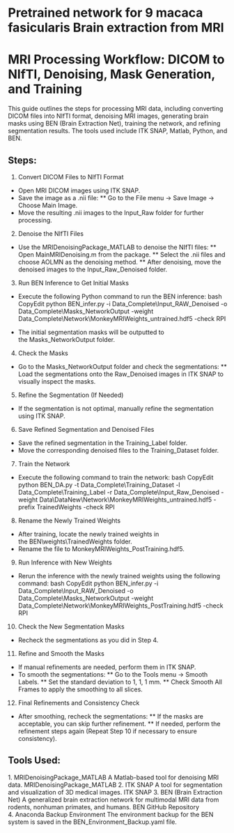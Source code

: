 # Pretrained network for 9 macaca fasicularis Brain extraction from MRI



# MRI Processing Workflow: DICOM to NIfTI, Denoising, Mask Generation, and Training
This guide outlines the steps for processing MRI data, including converting DICOM files into NIfTI format, denoising MRI images, generating brain masks using BEN (Brain Extraction Net), training the network, and refining segmentation results. The tools used include ITK SNAP, Matlab, Python, and BEN.
## Steps:
1. Convert DICOM Files to NIfTI Format
* Open MRI DICOM images using ITK SNAP.
* Save the image as a .nii file:
** Go to the File menu → Save Image → Choose Main Image.
* Move the resulting .nii images to the Input_Raw folder for further processing.
2. Denoise the NIfTI Files
* Use the MRIDenoisingPackage_MATLAB to denoise the NIfTI files:
** Open MainMRIDenoising.m from the package.
** Select the .nii files and choose AOLMN as the denoising method.
** After denoising, move the denoised images to the Input_Raw_Denoised folder.
3. Run BEN Inference to Get Initial Masks
* Execute the following Python command to run the BEN inference:
bash
CopyEdit
python BEN_infer.py -i Data_Complete\Input_RAW_Denoised -o Data_Complete\Masks_NetworkOutput -weight Data_Complete\Network\MonkeyMRIWeights_untrained.hdf5 -check RPI

* The initial segmentation masks will be outputted to the Masks_NetworkOutput folder.
4. Check the Masks
* Go to the Masks_NetworkOutput folder and check the segmentations:
** Load the segmentations onto the Raw_Denoised images in ITK SNAP to visually inspect the masks.
5. Refine the Segmentation (If Needed)
* If the segmentation is not optimal, manually refine the segmentation using ITK SNAP.
6. Save Refined Segmentation and Denoised Files
* Save the refined segmentation in the Training_Label folder.
* Move the corresponding denoised files to the Training_Dataset folder.
7. Train the Network
* Execute the following command to train the network:
bash
CopyEdit
python BEN_DA.py -t Data_Complete\Training_Dataset -l Data_Complete\Training_Label -r Data_Complete\Input_Raw_Denoised -weight Data\DataNew\Network\MonkeyMRIWeights_untrained.hdf5 -prefix TrainedWeights -check RPI

8. Rename the Newly Trained Weights
* After training, locate the newly trained weights in the BEN\weights\TrainedWeights folder.
* Rename the file to MonkeyMRIWeights_PostTraining.hdf5.
9. Run Inference with New Weights
* Rerun the inference with the newly trained weights using the following command:
bash
CopyEdit
python BEN_infer.py -i Data_Complete\Input_RAW_Denoised -o Data_Complete\Masks_NetworkOutput -weight Data_Complete\Network\MonkeyMRIWeights_PostTraining.hdf5 -check RPI

10. Check the New Segmentation Masks
* Recheck the segmentations as you did in Step 4.
11. Refine and Smooth the Masks
* If manual refinements are needed, perform them in ITK SNAP.
* To smooth the segmentations:
** Go to the Tools menu → Smooth Labels.
** Set the standard deviation to 1, 1, 1 mm.
** Check Smooth All Frames to apply the smoothing to all slices.
12. Final Refinements and Consistency Check
* After smoothing, recheck the segmentations:
** If the masks are acceptable, you can skip further refinement.
** If needed, perform the refinement steps again (Repeat Step 10 if necessary to ensure consistency).

## Tools Used:
1. MRIDenoisingPackage_MATLAB
A Matlab-based tool for denoising MRI data.
MRIDenoisingPackage_MATLAB
2. ITK SNAP
A tool for segmentation and visualization of 3D medical images.
ITK SNAP
3. BEN (Brain Extraction Net)
A generalized brain extraction network for multimodal MRI data from rodents, nonhuman primates, and humans.
BEN GitHub Repository
4. Anaconda Backup Environment
The environment backup for the BEN system is saved in the BEN_Environment_Backup.yaml file.



